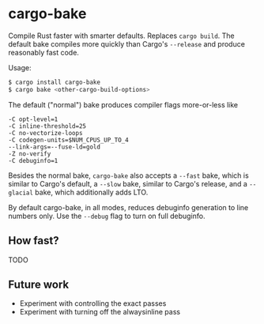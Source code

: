 # cargo-bake

Compile Rust faster with smarter defaults. Replaces `cargo build`. The
default bake compiles more quickly than Cargo's `--release` and
produce reasonably fast code.

Usage:

```sh
$ cargo install cargo-bake
$ cargo bake <other-cargo-build-options>
```

The default ("normal") bake produces compiler flags more-or-less
like

```
-C opt-level=1
-C inline-threshold=25
-C no-vectorize-loops
-C codegen-units=$NUM_CPUS_UP_TO_4
--link-args=--fuse-ld=gold
-Z no-verify
-C debuginfo=1
```

Besides the normal bake, `cargo-bake` also accepts a `--fast` bake,
which is similar to Cargo's default, a `--slow` bake, similar to
Cargo's release, and a `--glacial` bake, which additionally adds LTO.

By default cargo-bake, in all modes, reduces debuginfo generation to
line numbers only. Use the `--debug` flag to turn on full debuginfo.

## How fast?

TODO

## Future work

* Experiment with controlling the exact passes
* Experiment with turning off the alwaysinline pass
